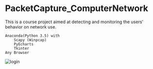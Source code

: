 # PacketCapture_ComputerNetwork

This is a course project aimed at detecting and monitoring the users' behavior on network use.

	Anaconda(Python 3.5) with
		Scapy (Winpcap)
		PyEcharts
		Tkinter
	Any Browser

![login](https://github.com/Lagerst/PacketCapture_ComputerNetwork/raw/master/screenshots/show.png)
